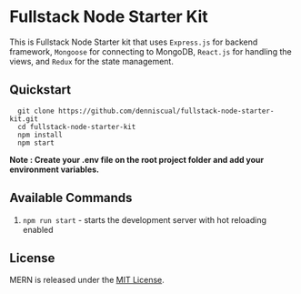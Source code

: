 # Fullstack Node Starter Kit

This is Fullstack Node Starter kit that uses `Express.js` for backend framework, `Mongoose` for connecting to MongoDB,
`React.js` for handling the views, and `Redux` for the state management.

## Quickstart

```
  git clone https://github.com/denniscual/fullstack-node-starter-kit.git
  cd fullstack-node-starter-kit
  npm install
  npm start
```

**Note : Create your .env file on the root project folder and add your environment variables.** 

## Available Commands

1. `npm run start` - starts the development server with hot reloading enabled

## License
MERN is released under the [MIT License](http://www.opensource.org/licenses/MIT).

